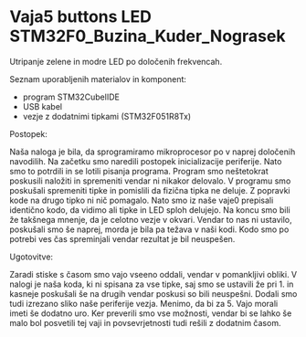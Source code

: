 # Vaja5 buttons LED STM32F0_Buzina_Kuder_Nograsek

Utripanje zelene in modre LED po določenih frekvencah.


Seznam uporabljenih materialov in komponent:

- program STM32CubelIDE
- USB kabel
- vezje z dodatnimi tipkami (STM32F051R8Tx)


Postopek:

Naša naloga je bila, da sprogramiramo mikroprocesor po v naprej določenih navodilih. Na začetku smo naredili postopek inicializacije periferije. Nato smo to potrdili in se lotili pisanja programa. Program smo neštetokrat poskusili naložiti in spremeniti vendar ni nikakor delovalo. V programu smo poskušali spremeniti tipke in pomislili da fizična tipka ne deluje. Z popravki kode na drugo tipko ni nič pomagalo. Nato smo iz naše vaje0 prepisali identično kodo, da vidimo ali tipke in LED sploh delujejo. Na koncu smo bili že takšnega mnenje, da je celotno vezje v okvari. Vendar to nas ni ustavilo, poskušali smo še naprej, morda je bila pa težava v naši kodi. Kodo smo po potrebi ves čas spreminjali vendar rezultat je bil neuspešen.

Ugotovitve:

Zaradi stiske s časom smo vajo vseeno oddali, vendar v pomankljivi obliki. V nalogi je naša koda, ki ni spisana za vse tipke, saj smo se ustavili že pri 1. in kasneje poskušali še na drugih vendar poskusi so bili neuspešni. Dodali smo tudi izrezano sliko naše periferije vezja. Menimo, da bi za 5. Vajo morali imeti še dodatno uro. Ker preverili smo vse možnosti, vendar bi se lahko še malo bol posvetili tej vaji in povsevrjetnosti tudi rešili z dodatnim časom.



